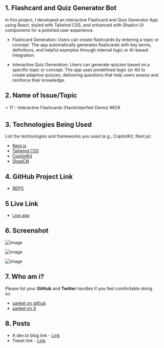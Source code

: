 
## 1. Flashcard and Quiz Generator Bot
In this project, I developed an interactive Flashcard and Quiz Generator App using React, styled with Tailwind CSS, and enhanced with Shadcn UI components for a polished user experience.

- Flashcard Generation:
Users can create flashcards by entering a topic or concept. The app automatically generates flashcards with key terms, definitions, and helpful examples through internal logic or AI-based integration.

- Interactive Quiz Generation:
Users can generate quizzes based on a specific topic or concept. The app uses predefined logic (or AI) to create adaptive quizzes, delivering questions that help users assess and reinforce their knowledge.

## 2. Name of Issue/Topic

⭐ 17 - Interactive Flashcards (Hacktoberfest Demo) #629

## 3. Technologies Being Used

List the technologies and frameworks you used (e.g., CopilotKit, Next.js)
- [Next.js](https://nextjs.org)
- [Tailwind CSS](https://tailwindcss.com)
- [CopilotKit](https://copilotkit.ai)
- [ShadCN](https://ui.shadcn.com)

## 4. GitHub Project Link

- [REPO](https://github.com/sanketshinde3001/Flashcards-and-Quiz)

## 5 Live Link

- [Live app]()
 
## 6. Screenshot

![image](https://github.com/user-attachments/assets/114bc863-1330-4af1-bb3c-b7b6c9b98487)

![image](https://github.com/user-attachments/assets/5c6e309e-eff5-4b66-a400-4fbf0777b52c)

![image](https://github.com/user-attachments/assets/81de24b6-0cbb-47f2-9b1b-0f74cfc42ab8)

## 7. Who am i?

Please list your **GitHub** and **Twitter** handles if you feel comfortable doing so. 

- [sanket on github](https://github.com/sanketshinde3001)
- [sanket on X](https://x.com/sanketshinde04)

## 8. Posts

- A dev.to blog link - [Link](https://dev.to/sanketshinde/building-an-interactive-flashcard-and-quiz-generator-app-be8)
- Tweet link - [Link](https://x.com/sanketshinde04/status/1850229190047482138)
